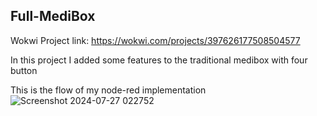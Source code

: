 ## Full-MediBox

Wokwi Project link: https://wokwi.com/projects/397626177508504577

In this project I added some features to the traditional medibox with four button

This is the flow of my node-red implementation
![Screenshot 2024-07-27 022752](https://github.com/user-attachments/assets/c42db0a6-86b3-490a-8acb-cc30ec6ba905)


